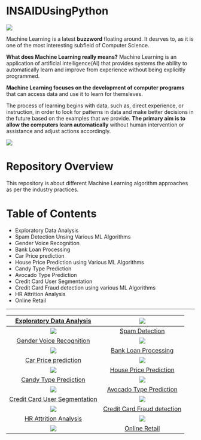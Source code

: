 # INSAIDUsingPython

[![](https://github.com/gkanaje/INSAID/blob/master/images/banner.png)](https://github.com/gkanaje/INSAID/blob/master/images/banner.png)

Machine Learning is a latest **buzzword** floating around. It desrves to, as it is one of the most interesting subfield of Computer Science.

**What does Machine Learning really means?**
Machine Learning is an application of artificial intelligence(AI) that provides systems the ability to automatically learn and improve from experience without being explicitly programmed.

**Machine Learning focuses on the development of computer programs** that can access data and use it to learn for themsleves.

The process of learning begins with data, such as, direct experience, or instruction, in order to look for patterns in data and make better decisions in the future based on the examples that we provide. **The primary aim is to allow the computers learn automatically** without human intervention or assistance and adjust actions accordingly. 

[![](https://github.com/gkanaje/INSAID/blob/master/images/mlflow.png)](https://github.com/gkanaje/INSAID/blob/master/images/mlflow.png)

# Repository Overview
This repository is about different Machine Learning algorithm approaches as per the industry practices.

# Table of Contents
- Exploratory Data Analysis
- Spam Detection Unsing Various ML Algorithms
- Gender Voice Recognition
- Bank Loan Processing
- Car Price prediction
- House Price Prediction using Various ML Algorithms
- Candy Type Prediction
- Avocado Type Prediction
- Credit Card User Segmentation
- Credit Card Fraud detection using various ML Algorithms
- HR Attrition Analysis
- Online Retail
------------



| [Exploratory Data Analysis](https://github.com/gkanaje/INSAID/tree/master/Exploratory%20Data%20Analysis "Exploratory Data Analysis")  |  [![](https://github.com/gkanaje/INSAID/blob/master/images/EDA.png)](https://github.com/gkanaje/INSAID/blob/master/images/EDA.png) |
| :------------: | :------------: |
| [![](https://github.com/gkanaje/INSAID/blob/master/images/Spam.jpg)](https://github.com/gkanaje/INSAID/blob/master/images/Spam.jpg)  | [Spam Detection](https://github.com/gkanaje/INSAID/tree/master/Spam%20Detection%20Unsing%20Multiple%20ML%20Algorithms "Spam Detection")  |
| [Gender Voice Recognition](https://github.com/gkanaje/INSAID/tree/master/Gender%20Voice%20Recognition "Gender Voice Recognition")  |  [![](https://github.com/gkanaje/INSAID/blob/master/images/Gender%20Voice%20Recog.jpg)](https://github.com/gkanaje/INSAID/blob/master/images/Gender%20Voice%20Recog.jpg) |
| [![](https://github.com/gkanaje/INSAID/blob/master/images/Bank%20Loan.jpg)](https://github.com/gkanaje/INSAID/blob/master/images/Bank%20Loan.jpg) | [Bank Loan Processing](https://github.com/gkanaje/INSAID/tree/master/Bank%20Loan%20Processing "Bank Loan Processing")  |
| [Car Price prediction](https://github.com/gkanaje/INSAID/tree/master/Car%20Price%20prediction "Car Price prediction")  | [![](https://github.com/gkanaje/INSAID/blob/master/images/Car%20Price.png)](https://github.com/gkanaje/INSAID/blob/master/images/Car%20Price.png)  |
| [![](https://github.com/gkanaje/INSAID/blob/master/images/House%20Price.jpg)](https://github.com/gkanaje/INSAID/blob/master/images/House%20Price.jpg)  | [House Price Prediction](https://github.com/gkanaje/INSAID/tree/master/House%20Price%20Prediction%20Multiple%20ML%20Algorithms "House Price Prediction")  |
| [Candy Type Prediction](https://github.com/gkanaje/INSAID/tree/master/Candy%20Type%20Prediction "Candy Type Prediction")  | [![](https://github.com/gkanaje/INSAID/blob/master/images/candy.jpg)](https://github.com/gkanaje/INSAID/blob/master/images/candy.jpg)  |
| [![](https://github.com/gkanaje/INSAID/blob/master/images/Avocado.jpg)](https://github.com/gkanaje/INSAID/blob/master/images/Avocado.jpg)  | [Avocado Type Prediction](https://github.com/gkanaje/INSAID/tree/master/Avocado%20Type%20Prediction "Avocado Type Prediction")  |
| [Credit Card User Segmentation](https://github.com/gkanaje/INSAID/tree/master/Credit%20Card%20User%20Segmentation "Credit Card User Segmentation")  | [![](https://github.com/gkanaje/INSAID/blob/master/images/Credit%20Card%20segmentation.jpg)](https://github.com/gkanaje/INSAID/blob/master/images/Credit%20Card%20segmentation.jpg)  |
|[![](https://github.com/gkanaje/INSAID/blob/master/images/Credit%20card%20fraud.jpg)](https://github.com/gkanaje/INSAID/blob/master/images/Credit%20card%20fraud.jpg)  | [Credit Card Fraud detection](https://github.com/gkanaje/INSAID/tree/master/Credit%20Card%20Fraud%20detection%20Multiple%20ML%20Algorithms "Credit Card Fraud detection")  |
| [HR Attrition Analysis](https://github.com/gkanaje/INSAID/tree/master/HR%20Attrition%20Analysis "HR Attrition Analysis")  | [![](https://github.com/gkanaje/INSAID/blob/master/images/HR%20Attrition.jpg)](https://github.com/gkanaje/INSAID/blob/master/images/HR%20Attrition.jpg) |
| [![](https://github.com/gkanaje/INSAID/blob/master/images/Online%20Retail.jpg)](https://github.com/gkanaje/INSAID/blob/master/images/Online%20Retail.jpg)  | [Online Retail](https://github.com/gkanaje/INSAID/tree/master/Online%20Retail "Online Retail") |

